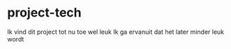 # project-tech
Ik vind dit project tot nu toe wel leuk
Ik ga ervanuit dat het later minder leuk wordt